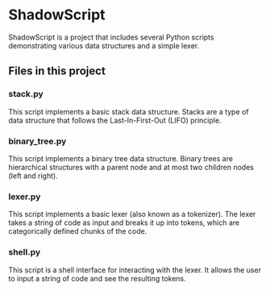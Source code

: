 # ShadowScript

ShadowScript is a project that includes several Python scripts demonstrating various data structures and a simple lexer.

## Files in this project

### stack.py
This script implements a basic stack data structure. Stacks are a type of data structure that follows the Last-In-First-Out (LIFO) principle.

### binary_tree.py
This script implements a binary tree data structure. Binary trees are hierarchical structures with a parent node and at most two children nodes (left and right).

### lexer.py
This script implements a basic lexer (also known as a tokenizer). The lexer takes a string of code as input and breaks it up into tokens, which are categorically defined chunks of the code.

### shell.py
This script is a shell interface for interacting with the lexer. It allows the user to input a string of code and see the resulting tokens.
